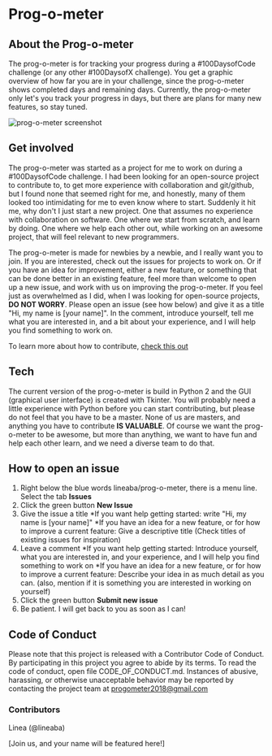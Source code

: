# Prog-o-meter

## About the Prog-o-meter
The prog-o-meter is for tracking your progress during a #100DaysofCode challenge (or any other #100DaysofX challenge). 
You get a graphic overview of how far you are in your challenge, since the prog-o-meter shows completed days and remaining days.
Currently, the prog-o-meter only let's you track your progress in days, but there are plans for many new features, so stay tuned. 

![prog-o-meter screenshot](https://user-images.githubusercontent.com/32916783/39079746-ba68340e-44d5-11e8-9665-95520b3b8ca8.JPG)

## Get involved
The prog-o-meter was started as a project for me to work on during a #100DaysofCode challenge.
I had been looking for an open-source project to contribute to, to get more experience with collaboration and git/github, but I found none that seemed right for me, and honestly, many of them looked too intimidating for me to even know where to start.
Suddenly it hit me, why don't I just start a new project. One that assumes no experience with collaboration on software. One where we  start from scratch, and learn by doing. One where we help each other out, while working on an awesome project, that will feel relevant to new programmers.

The prog-o-meter is made for newbies by a newbie, and I really want you to join. If you are interested, check out the issues for projects to work on. Or if you have an idea for improvement, either a new feature, or something that can be done better in an existing feature, feel more than welcome to open up a new issue, and work with us on improving the prog-o-meter.
If you feel just as overwhelmed as I did, when I was looking for open-source projects, __DO NOT WORRY__. Please open an issue (see how below) and give it as a title "Hi, my name is [your name]". In the comment, introduce yourself, tell me what you are interested in, and a bit about your experience, and I will help you find something to work on.

To learn more about how to contribute, [check this out](CONTRIBUTING.md)

## Tech
The current version of the prog-o-meter is build in Python 2 and the GUI (graphical user interface) is created with Tkinter. You will probably need a little experience with Python before you can start contributing, but please do not feel that you have to be a master. None of us are masters, and anything you have to contribute __IS VALUABLE__. Of course we want the prog-o-meter to be awesome, but more than anything, we want to have fun and help each other learn, and we need a diverse team to do that. 

## How to open an issue
1. Right below the blue words lineaba/prog-o-meter, there is a menu line. Select the tab __Issues__ 
2. Click the green button __New Issue__
3. Give the issue a title 
  *If you want help getting started: write "Hi, my name is [your name]"
  *If you have an idea for a new feature, or for how to improve a current feature: Give a descriptive title (Check titles of existing issues for inspiration)
4. Leave a comment
  *If you want help getting started: Introduce yourself, what you are interested in, and your experience, and I will help you find something to work on
  *If you have an idea for a new feature, or for how to improve a current feature: Describe your idea in as much detail as you can. (also, mention if it is something you are interested in working on yourself)
5. Click the green button __Submit new issue__
6. Be patient. I will get back to you as soon as I can!

## Code of Conduct
Please note that this project is released with a Contributor Code of Conduct. By participating in this project you agree to abide by its terms. To read the code of conduct, open file CODE_OF_CONDUCT.md.
Instances of abusive, harassing, or otherwise unacceptable behavior may be reported by contacting the project team at progometer2018@gmail.com

### Contributors

Linea (@lineaba)

[Join us, and your name will be featured here!]


